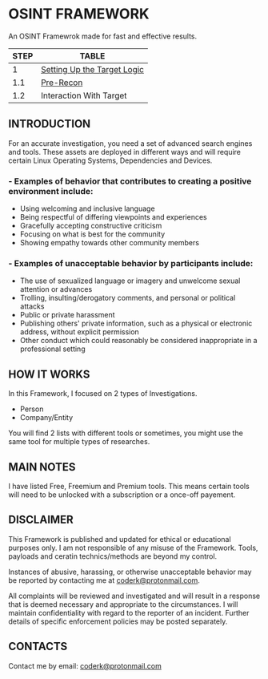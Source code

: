 # OSINT FRAMEWORK
An OSINT Framewrok made for fast and effective results.

| STEP  | TABLE |
| ----- | ----- |
| 1  | [Setting Up the Target Logic](https://github.com/CoderK-debug/OSINT-FRAMEWORK/blob/main/target-setup.md)  |
| 1.1  | [Pre-Recon](https://github.com/CoderK-debug/OSINT-FRAMEWORK/blob/main/Pre-Recon.MD)  |
| 1.2  | Interaction With Target  |

## INTRODUCTION
For an accurate investigation, you need a set of advanced search engines and tools. These assets are deployed in different ways and will require certain Linux Operating Systems, Dependencies and Devices.

### - Examples of behavior that contributes to creating a positive environment include:

* Using welcoming and inclusive language
* Being respectful of differing viewpoints and experiences
* Gracefully accepting constructive criticism
* Focusing on what is best for the community
* Showing empathy towards other community members

### - Examples of unacceptable behavior by participants include:

* The use of sexualized language or imagery and unwelcome sexual attention or advances
* Trolling, insulting/derogatory comments, and personal or political attacks
* Public or private harassment
* Publishing others' private information, such as a physical or electronic address, without explicit permission
* Other conduct which could reasonably be considered inappropriate in a professional setting

## HOW IT WORKS
In this Framework, I focused on 2 types of Investigations. 

* Person 
* Company/Entity

You will find 2 lists with different tools or sometimes, you might use the same tool for multiple types of researches.

## MAIN NOTES
I have listed Free, Freemium and Premium tools. This means certain tools will need to be unlocked with a subscription or a once-off payement.

## DISCLAIMER
This Framework is published and updated for ethical or educational purposes only. I am not responsible of any misuse of the Framework. Tools, payloads and ceratin technics/methods are beyond my control.

Instances of abusive, harassing, or otherwise unacceptable behavior may be reported by contacting me at coderk@protonmail.com. 

All complaints will be reviewed and investigated and will result in a response that is deemed necessary and appropriate to the circumstances. I will maintain confidentiality with regard to the reporter of an incident. Further details of specific enforcement policies may be posted separately.

## CONTACTS
Contact me by email: coderk@protonmail.com
